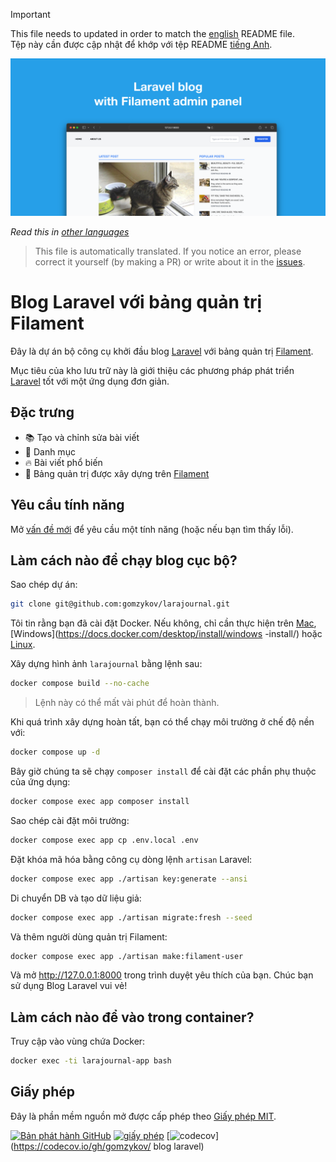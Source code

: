 >[!IMPORTANT]
>This file needs to updated in order to match the [english](/README.md) README file.  
Tệp này cần được cập nhật để khớp với tệp README [tiếng Anh](/README.md).

![Blog của Laravel với bảng quản trị Filament](../docs/social-preview-en.png)

_Read this in [other languages](./Translations.md)_

>This file is automatically translated. If you notice an error, please correct it yourself (by making a PR) or write about it in the [issues](https://github.com/gomzyakov/larajournal/issues).

# Blog Laravel với bảng quản trị Filament

Đây là dự án bộ công cụ khởi đầu blog [Laravel](https://laravel.com) với bảng quản trị [Filament](https://filavel.com).

Mục tiêu của kho lưu trữ này là giới thiệu các phương pháp phát triển [Laravel](https://laravel.com) tốt với một ứng dụng đơn giản.

## Đặc trưng

- 📚 Tạo và chỉnh sửa bài viết
- 🥑 Danh mục
- 🔥 Bài viết phổ biến
- 🎉 Bảng quản trị được xây dựng trên [Filament](https://filaphp.com)

## Yêu cầu tính năng

Mở [vấn đề mới](https://github.com/gomzykov/larajournal/issues/new) để yêu cầu một tính năng (hoặc nếu bạn tìm thấy lỗi).

## Làm cách nào để chạy blog cục bộ?

Sao chép dự án:

``` bash
git clone git@github.com:gomzykov/larajournal.git
```

Tôi tin rằng bạn đã cài đặt Docker. Nếu không, chỉ cần thực hiện trên [Mac](https://docs.docker.com/desktop/install/mac-install/), [Windows](https://docs.docker.com/desktop/install/windows -install/) hoặc [Linux](https://docs.docker.com/desktop/install/linux-install/).

Xây dựng hình ảnh `larajournal` bằng lệnh sau:

```bash
docker compose build --no-cache
```

>Lệnh này có thể mất vài phút để hoàn thành.

Khi quá trình xây dựng hoàn tất, bạn có thể chạy môi trường ở chế độ nền với:

```bash
docker compose up -d
```

Bây giờ chúng ta sẽ chạy `composer install` để cài đặt các phần phụ thuộc của ứng dụng:

```bash
docker compose exec app composer install
```

Sao chép cài đặt môi trường:

```bash
docker compose exec app cp .env.local .env
```

Đặt khóa mã hóa bằng công cụ dòng lệnh `artisan` Laravel:

```bash
docker compose exec app ./artisan key:generate --ansi
```

Di chuyển DB và tạo dữ liệu giả:

```bash
docker compose exec app ./artisan migrate:fresh --seed
```

Và thêm người dùng quản trị Filament:

```bash
docker compose exec app ./artisan make:filament-user
```

Và mở http://127.0.0.1:8000 trong trình duyệt yêu thích của bạn. Chúc bạn sử dụng Blog Laravel vui vẻ!

## Làm cách nào để vào trong container?

Truy cập vào vùng chứa Docker:

```bash
docker exec -ti larajournal-app bash
```

## Giấy phép

Đây là phần mềm nguồn mở được cấp phép theo [Giấy phép MIT](https://github.com/gomzykov/php-code-style/blob/main/LICENSE).


[![Bản phát hành GitHub](https://img.shields.io/github/release/gomzykov/larajournal.svg)](https://github.com/gomzykov/larajournal/releases/latest)
[![giấy phép](https://img.shields.io/badge/Lince-MIT-green.svg)](https://github.com/gomzykov/larajournal/blob/development/LICENSE)
[![codecov](https://codecov.io/gh/gomzykov/larajournal/branch/main/graph/badge.svg?token=4CYTVMVUYV)](https://codecov.io/gh/gomzykov/ blog laravel)
